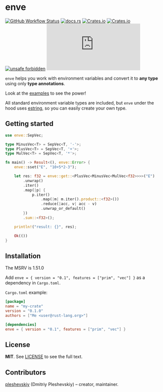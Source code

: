 # enve

[![GitHub Workflow Status](https://img.shields.io/github/workflow/status/pleshevskiy/enve/CI?label=tests&logo=github&style=flat-square)](https://github.com/pleshevskiy/enve/actions/workflows/ci.yml)
[![docs.rs](https://img.shields.io/docsrs/enve?style=flat-square)](https://docs.rs/enve)
[![Crates.io](https://img.shields.io/crates/v/enve?style=flat-square)](https://crates.io/crates/enve)
[![Crates.io](https://img.shields.io/crates/l/enve?style=flat-square)](https://github.com/pleshevskiy/enve/LICENSE)
[![unsafe forbidden](https://img.shields.io/badge/unsafe-forbidden-success.svg?style=flat-square)](https://github.com/rust-secure-code/safety-dance/)
[![Matrix](https://img.shields.io/matrix/enve_team:matrix.org?label=matrix&style=flat-square)](https://matrix.to/#/!yZalHbWfGRWOMaetSn:matrix.org?via=matrix.org)

`enve` helps you work with environment variables and convert it to **any type**
using only **type annotations**.

Look at the [examples](https://github.com/pleshevskiy/enve/tree/main/examples)
to see the power!

All standard environment variable types are included, but `enve` under the hood
uses [estring](https://github.com/pleshevskiy/estring), so you can easily create
your own type.

## Getting started

```rust
use enve::SepVec;

type MinusVec<T> = SepVec<T, '-'>;
type PlusVec<T> = SepVec<T, '+'>;
type MulVec<T> = SepVec<T, '*'>;

fn main() -> Result<(), enve::Error> {
    enve::sset("E", "10+5*2-3");

    let res: f32 = enve::get::<PlusVec<MinusVec<MulVec<f32>>>>("E")
        .unwrap()
        .iter()
        .map(|p| {
            p.iter()
                .map(|m| m.iter().product::<f32>())
                .reduce(|acc, v| acc - v)
                .unwrap_or_default()
        })
        .sum::<f32>();

    println!("result: {}", res);

    Ok(())
}
```

## Installation

The MSRV is 1.51.0

Add `enve = { version = "0.1", features = ["prim", "vec"] }` as a dependency in
`Cargo.toml`.

`Cargo.toml` example:

```toml
[package]
name = "my-crate"
version = "0.1.0"
authors = ["Me <user@rust-lang.org>"]

[dependencies]
enve = { version = "0.1", features = ["prim", "vec"] }
```

## License

**MIT**. See [LICENSE](https://github.com/pleshevskiy/estring/LICENSE) to see
the full text.

## Contributors

[pleshevskiy](https://github.com/pleshevskiy) (Dmitriy Pleshevskiy) – creator,
maintainer.
